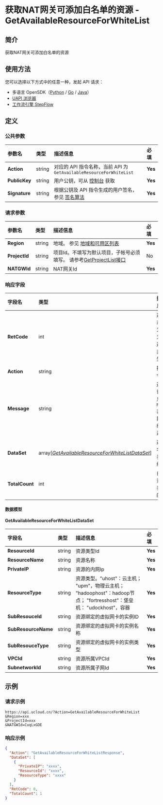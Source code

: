 # 获取NAT网关可添加白名单的资源 - GetAvailableResourceForWhiteList

## 简介

获取NAT网关可添加白名单的资源





## 使用方法

您可以选择以下方式中的任意一种，发起 API 请求：
- 多语言 OpenSDK（[Python](https://github.com/ucloud/ucloud-sdk-python3) / [Go](https://github.com/ucloud/ucloud-sdk-go) / [Java](https://github.com/ucloud/ucloud-sdk-java)）
- [UAPI 浏览器](https://console.ucloud.cn/uapi/detail?id=GetAvailableResourceForWhiteList)
- [工作流引擎 StepFlow](https://console.ucloud.cn/stepflow/manage/)

## 定义

### 公共参数

| 参数名 | 类型 | 描述信息 | 必填 |
|:---|:---|:---|:---|
| **Action**     | string  | 对应的 API 指令名称，当前 API 为 `GetAvailableResourceForWhiteList`                        | **Yes** |
| **PublicKey**  | string  | 用户公钥，可从 [控制台](https://console.ucloud.cn/uapi/apikey) 获取                                             | **Yes** |
| **Signature**  | string  | 根据公钥及 API 指令生成的用户签名，参见 [签名算法](api/summary/signature.md)  | **Yes** |

### 请求参数

| 参数名 | 类型 | 描述信息 | 必填 |
|:---|:---|:---|:---|
| **Region** | string | 地域。 参见 [地域和可用区列表](api/summary/regionlist) |**Yes**|
| **ProjectId** | string | 项目Id。不填写为默认项目，子帐号必须填写。 请参考[GetProjectList接口](api/summary/get_project_list) |No|
| **NATGWId** | string | NAT网关Id |**Yes**|

### 响应字段

| 字段名 | 类型 | 描述信息 | 必填 |
|:---|:---|:---|:---|
| **RetCode** | int | 返回状态码，为 0 则为成功返回，非 0 为失败 |**Yes**|
| **Action** | string | 操作指令名称 |**Yes**|
| **Message** | string | 返回错误消息，当 `RetCode` 非 0 时提供详细的描述信息 |No|
| **DataSet** | array[[*GetAvailableResourceForWhiteListDataSet*](#GetAvailableResourceForWhiteListDataSet)] | 返回白名单列表的详细信息 |**Yes**|
| **TotalCount** | int | 白名单资源列表的总的个数 |**Yes**|

#### 数据模型


#### GetAvailableResourceForWhiteListDataSet

| 字段名 | 类型 | 描述信息 | 必填 |
|:---|:---|:---|:---|
| **ResourceId** | string | 资源类型Id |**Yes**|
| **ResourceName** | string | 资源名称 |**Yes**|
| **PrivateIP** | string | 资源的内网Ip |**Yes**|
| **ResourceType** | string | 资源类型。"uhost"：云主机； "upm"，物理云主机； "hadoophost"：hadoop节点； "fortresshost"：堡垒机： "udockhost"，容器 |**Yes**|
| **SubResouceId** | string | 资源绑定的虚拟网卡的实例ID |**Yes**|
| **SubResourceName** | string | 资源绑定的虚拟网卡的实例名称 |**Yes**|
| **SubResouceType** | string | 资源绑定的虚拟网卡的实例类型 |**Yes**|
| **VPCId** | string | 资源所属VPCId |**Yes**|
| **SubnetworkId** | string | 资源所属子网Id |**Yes**|

## 示例

### 请求示例
    
```
https://api.ucloud.cn/?Action=GetAvailableResourceForWhiteList
&Region=xxx
&ProjectId=xxx
&NATGWId=CuqLxGDE
```

### 响应示例
    
```json
{
  "Action": "GetAvailableResourceForWhiteListResponse",
  "DataSet": [
    {
      "PrivateIP": "xxxx",
      "ResourceId": "xxxx",
      "ResourceType": "xxxx"
    }
  ],
  "RetCode": 0,
  "TotalCount": 1
}
```





